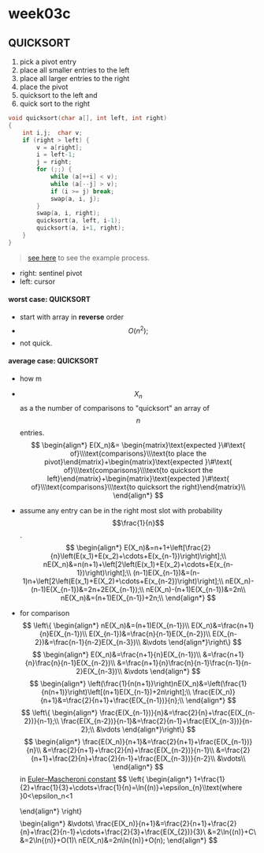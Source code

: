 # **week03c**

## QUICKSORT
1. pick a pivot entry
2. place all smaller entries to the left
3. place all larger entries to the right
4. place the pivot
5. quicksort to the left and 
6. quick sort to the right

```c
void quicksort(char a[], int left, int right)
{
    int i,j;  char v;
    if (right > left) {
	    v = a[right]; 
	    i = left-1; 
	    j = right;
	    for (;;) {
	        while (a[++i] < v);
	        while (a[--j] > v);
	        if (i >= j) break;
	        swap(a, i, j);
	    }
	    swap(a, i, right);
	    quicksort(a, left, i-1);
	    quicksort(a, i+1, right);
    }
}
```
>[see here](http://math.scu.edu/~bwalden/alg/quick.html) to see the example process.
- right: sentinel pivot
- left: cursor

#### worst case: QUICKSORT
- start with array in **reverse** order 
- $$O(n^2);$$
- not quick.

#### average case: QUICKSORT
- how m
- $$X_n$$ as a the number of comparisons to "quicksort" an array of $$n$$ entries.
$$
    \begin{align*}
    E(X_n)&=
    \begin{matrix}\text{expected }\#\text{ of}\\\text{comparisons}\\\text{to place the pivot}\end{matrix}+\begin{matrix}\text{expected }\#\text{ of}\\\text{comparisons}\\\text{to quicksort the left}\end{matrix}+\begin{matrix}\text{expected }\#\text{ of}\\\text{comparisons}\\\text{to quicksort the right}\end{matrix}\\
    \end{align*}
$$
- assume any entry can be in the right most slot with probability $$\frac{1}{n}$$.
$$
    \begin{align*}
    E(X_n)&=n+1+\left[\frac{2}{n}\left(E(x_1)+E(x_2)+\cdots+E(x_{n-1})\right)\right];\\
    nE(X_n)&=n(n+1)+\left[2\left(E(x_1)+E(x_2)+\cdots+E(x_{n-1})\right)\right];\\
    (n-1)E(X_{n-1})&=(n-1)n+\left[2\left(E(x_1)+E(X_2)+\cdots+E(x_{n-2})\right)\right];\\
    nE(X_n)-(n-1)E(X_{n-1})&=2n+2E(X_{n-1});\\
    nE(X_n)-(n+1)E(X_{n-1})&=2n\\
    nE(X_n)&=(n+1)E(X_{n-1})+2n;\\
    \end{align*}
$$
- for comparison
$$
    \left\{
    \begin{align*}
    nE(X_n)&=(n+1)E(X_{n-1})\\
    E(X_n)&=\frac{n+1}{n}E(X_{n-1})\\
    E(X_{n-1})&=\frac{n}{n-1}E(X_{n-2})\\
    E(X_{n-2})&=\frac{n-1}{n-2}E(X_{n-3})\\
    &\vdots
    \end{align*}\right\}
$$
$$
    \begin{align*}
    E(X_n)&=\frac{n+1}{n}E(X_{n-1})\\
    &=\frac{n+1}{n}\frac{n}{n-1}E(X_{n-2})\\
    &=\frac{n+1}{n}\frac{n}{n-1}\frac{n-1}{n-2}E(X_{n-3})\\
    &\vdots
    \end{align*}
$$
$$
    \begin{align*}
    \left(\frac{1}{n(n+1)}\right)nE(X_n)&=\left(\frac{1}{n(n+1)}\right)\left[(n+1)E(X_{n-1})+2n\right];\\
    \frac{E(X_n)}{n+1}&=\frac{2}{n+1}+\frac{E(X_{n-1})}{n};\\
    \end{align*}
$$
$$
    \left\{
    \begin{align*}
    \frac{E(X_{n-1})}{n}&=\frac{2}{n}+\frac{E(X_{n-2})}{n-1};\\
     \frac{E(X_{n-2})}{n-1}&=\frac{2}{n-1}+\frac{E(X_{n-3})}{n-2};\\
    &\vdots
    \end{align*}\right\}
$$
$$
    \begin{align*}
    \frac{E(X_n)}{n+1}&=\frac{2}{n+1}+\frac{E(X_{n-1})}{n}\\
    &=\frac{2}{n+1}+\frac{2}{n}+\frac{E(X_{n-2})}{n-1}\\
    &=\frac{2}{n+1}+\frac{2}{n}+\frac{2}{n-1}+\frac{E(X_{n-3})}{n-2}\\
    &\vdots\\
    \end{align*}
$$
in [Euler–Mascheroni constant](https://en.m.wikipedia.org/wiki/Euler%E2%80%93Mascheroni_constant)
$$
    \left\{
    \begin{align*}
    1+\frac{1}{2}+\frac{1}{3}+\cdots+\frac{1}{n}=\ln{(n)}+\epsilon_{n}\\\text{where  }0<\epsilon_n<1
    
    \end{align*}
    \right\}
$$
$$
    \begin{align*}
    &\vdots\\
    \frac{E(X_n)}{n+1}&=\frac{2}{n+1}+\frac{2}{n}+\frac{2}{n-1}+\cdots+\frac{2}{3}+\frac{E(X_{2})}{3}\\
    &=2\ln{(n)}+C\\
    &=2\ln{(n)}+O(1)\\
    nE(X_n)&=2n\ln{(n)}+O(n);
    \end{align*}
$$
